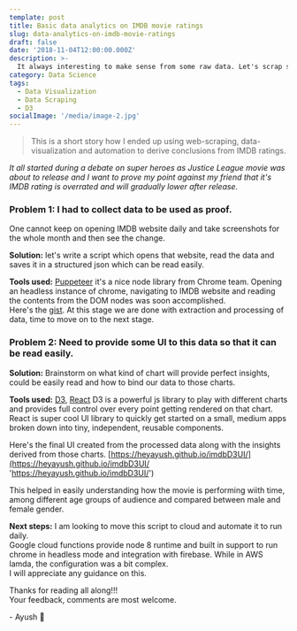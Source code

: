 ```yaml
---
template: post
title: Basic data analytics on IMDB movie ratings
slug: data-analytics-on-imdb-movie-ratings
draft: false
date: '2018-11-04T12:00:00.000Z'
description: >-
  It always interesting to make sense from some raw data. Let's scrap some data from IMDB and then create visualizations from it, which will help us derive some insights about those movies...
category: Data Science
tags:
  - Data Visualization
  - Data Scraping
  - D3
socialImage: '/media/image-2.jpg'
---
```


> This is a short story how I ended up using web-scraping, data-visualization and automation to derive conclusions from IMDB ratings.

_It all started during a debate on super heroes as Justice League movie was about to release and I want to prove my point against my friend that it's IMDB rating is overrated and will gradually lower after release._

### Problem 1: I had to collect data to be used as proof.

One cannot keep on opening IMDB website daily and take screenshots for the whole month and then see the change.

**Solution:** let's write a script which opens that website, read the data and saves it in a structured json which can be read easily.

**Tools used:** [Puppeteer](https://github.com/GoogleChrome/puppeteer 'Puppeteer') it's a nice node library from Chrome team. Opening an headless instance of chrome, navigating to IMDB website and reading the contents from the DOM nodes was soon accomplished.  
Here's the [gist](https://gist.github.com/heyayush/7356cb1df9001f2438f406dbde549400 'gist').
At this stage we are done with extraction and processing of data, time to move on to the next stage.

### Problem 2: Need to provide some UI to this data so that it can be read easily.

**Solution:** Brainstorm on what kind of chart will provide perfect insights, could be easily read and how to bind our data to those charts.

**Tools used:** [D3](https://d3js.org/ 'D3'), [React](https://reactjs.org/ 'React')
D3 is a powerful js library to play with different charts and provides full control over every point getting rendered on that chart.  
React is super cool UI library to quickly get started on a small, medium apps broken down into tiny, independent, reusable components.

Here's the final UI created from the processed data along with the insights derived from those charts. [https://heyayush.github.io/imdbD3UI/](https://heyayush.github.io/imdbD3UI/ 'https://heyayush.github.io/imdbD3UI/')

This helped in easily understanding how the movie is performing wiith time, among different age groups of audience and compared between male and female gender.

**Next steps:**
I am looking to move this script to cloud and automate it to run daily.  
Google cloud functions provide node 8 runtime and built in support to run chrome in headless mode and integration with firebase. While in AWS lamda, the configuration was a bit complex.  
I will appreciate any guidance on this.

Thanks for reading all along!!!  
Your feedback, comments are most welcome.

\- Ayush 🙂
